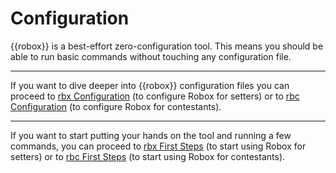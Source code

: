 # Configuration

{{robox}} is a best-effort zero-configuration tool. This means you should be able to run basic commands without touching any configuration file.

---

If you want to dive deeper into {{robox}} configuration files you can proceed to [rbx Configuration](../setters/configuration.md) (to configure Robox for setters) or to [rbc Configuration](../contest/configuration.md) (to configure Robox for contestants).

---

If you want to start putting your hands on the tool and running a few commands, you can proceed to [rbx First Steps](../setters/first-steps.md) (to start using Robox for setters) or to [rbc First Steps](../setters/first-steps.md) (to start using Robox for contestants).